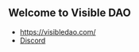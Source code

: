 ## Welcome to Visible DAO

* https://visibledao.com/
* [Discord](https://discord.com/invite/G3WHg46x)
